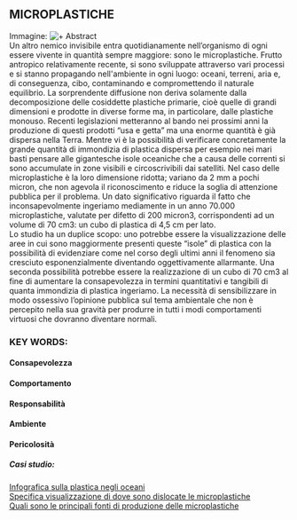 ## MICROPLASTICHE   
Immagine:  ![+](https://i.imgur.com/XB7bnIj.jpg)
Abstract  
Un altro nemico invisibile entra quotidianamente nell’organismo di ogni essere vivente in quantità sempre maggiore: sono le microplastiche. Frutto antropico relativamente recente, si sono sviluppate attraverso vari processi e si stanno propagando nell'ambiente in ogni luogo: oceani, terreni, aria e, di conseguenza, cibo, contaminando e compromettendo il naturale equilibrio. La sorprendente diffusione non deriva solamente dalla decomposizione delle cosiddette plastiche primarie, cioè quelle di grandi dimensioni e prodotte in diverse forme ma, in particolare, dalle plastiche monouso. Recenti legislazioni metteranno al bando nei prossimi anni la produzione di questi prodotti “usa e getta” ma una enorme quantità è già dispersa nella Terra.  Mentre vi è la possibilità di verificare concretamente la grande quantità di immondizia di plastica dispersa per esempio nei mari basti pensare alle gigantesche isole oceaniche che a causa delle correnti si sono accumulate in zone visibili e circoscrivibili dai satelliti. Nel caso delle microplastiche è la loro dimensione ridotta; variano da 2 mm a pochi micron, che non agevola il riconoscimento e riduce la soglia di attenzione pubblica per il problema. Un dato significativo riguarda il fatto che inconsapevolmente ingeriamo mediamente in un anno 70.000 microplastiche, valutate per difetto di 200 micron3, corrispondenti ad un volume di 70 cm3: un cubo di plastica di 4,5 cm per lato.  
Lo studio ha un duplice scopo: uno potrebbe essere la visualizzazione delle aree in cui sono maggiormente presenti queste “isole” di plastica con la possibilità di evidenziare come nel corso degli ultimi anni il fenomeno sia cresciuto esponenzialmente diventando oggettivamente allarmante. Una seconda possibilità potrebbe essere la realizzazione di un cubo di 70 cm3 al fine di aumentare la consapevolezza in termini quantitativi e tangibili di quanta immondizia di plastica ingeriamo.
La necessità di sensibilizzare in modo ossessivo l’opinione pubblica sul tema ambientale che non è percepito nella sua gravità per produrre in tutti i modi comportamenti virtuosi che dovranno diventare normali.  
### KEY WORDS:  
#### Consapevolezza  
#### Comportamento  
#### Responsabilità  
#### Ambiente  
#### Pericolosità  

##### Casi studio:
[Infografica sulla plastica negli oceani](http://dumpark.com/seas-of-plastic-infographic/)  
[Specifica visualizzazione di dove sono dislocate le microplastiche](https://www.nature.com/news/bottles-bags-ropes-and-toothbrushes-the-struggle-to-track-ocean-plastics-1.20432)  
[Quali sono le principali fonti di produzione delle microplastiche](https://www.leisurepro.com/blog/ocean-news/great-plastic-era-change-want-see-world/)
